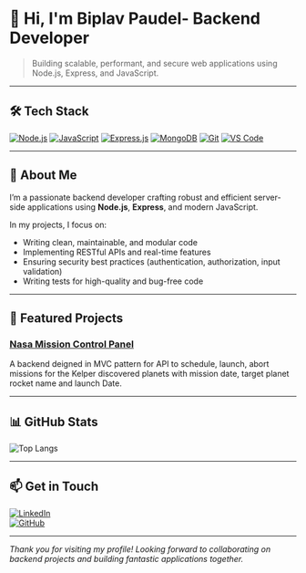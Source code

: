 # 👋 Hi, I'm Biplav Paudel- Backend Developer

> Building scalable, performant, and secure web applications using Node.js, Express, and JavaScript.

---

## 🛠️ Tech Stack

[![Node.js](https://img.shields.io/badge/Node.js-339933?style=for-the-badge&logo=node.js&logoColor=white)](https://nodejs.org/) 
[![JavaScript](https://img.shields.io/badge/JavaScript-F7DF1E?style=for-the-badge&logo=javascript&logoColor=black)](https://developer.mozilla.org/en-US/docs/Web/JavaScript) 
[![Express.js](https://img.shields.io/badge/Express.js-000000?style=for-the-badge&logo=express&logoColor=white)](https://expressjs.com/)
[![MongoDB](https://img.shields.io/badge/MongoDB-47A248?style=for-the-badge&logo=mongodb&logoColor=white)](https://www.mongodb.com/)
[![Git](https://img.shields.io/badge/Git-F05032?style=for-the-badge&logo=git&logoColor=white)](https://git-scm.com/)
[![VS Code](https://img.shields.io/badge/VS%20Code-007ACC?style=for-the-badge&logo=visual-studio-code&logoColor=white)](https://code.visualstudio.com/)

---

## 🚀 About Me

I’m a passionate backend developer crafting robust and efficient server-side applications using **Node.js**, **Express**, and modern JavaScript.  

In my projects, I focus on:
- Writing clean, maintainable, and modular code
- Implementing RESTful APIs and real-time features
- Ensuring security best practices (authentication, authorization, input validation)
- Writing tests for high-quality and bug-free code

---

## 💼 Featured Projects

### [Nasa Mission Control Panel](https://github.com/biplavpaudel123/nasa-mission-control-panel)
A backend deigned in MVC pattern for API to schedule, launch, abort missions for the Kelper discovered planets with mission date, target planet rocket name and launch Date.

---

## 📊 GitHub Stats
![Top Langs](https://github-readme-stats.vercel.app/api/top-langs/?username=biplavpaudel123&layout=compact&theme=github_dark&hide_border=true)

---

## 📫 Get in Touch

[![LinkedIn](https://img.shields.io/badge/LinkedIn-0A66C2?style=for-the-badge&logo=linkedin&logoColor=white)](https://linkedin.com/in/biplavpaudel123)  
[![GitHub](https://img.shields.io/badge/GitHub-181717?style=for-the-badge&logo=github&logoColor=white)](https://github.com/biplavpaudel123)

---

*Thank you for visiting my profile! Looking forward to collaborating on backend projects and building fantastic applications together.*  

<!---
biplavpaudel123/biplavpaudel123 is a ✨ special ✨ repository because its `README.md` (this file) appears on your GitHub profile.
You can click the Preview link to take a look at your changes.
--->
